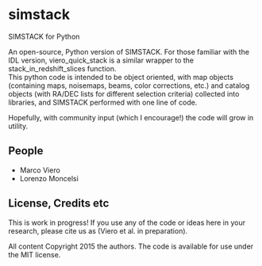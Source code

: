 # simstack
SIMSTACK for Python

An open-source, Python version of SIMSTACK. 
For those familiar with the IDL version, viero_quick_stack is a similar wrapper to the stack_in_redshift_slices function.  
This python code is intended to be object oriented, with map objects (containing maps, noisemaps, beams, color corrections, etc.) and catalog objects (with RA/DEC lists for different selection criteria) collected into libraries, and SIMSTACK performed with one line of code.  

Hopefully, with community input (which I encourage!) the code will grow in utility.

## People

* Marco Viero
* Lorenzo Moncelsi

## License, Credits etc

This is work in progress! If you use any of the code or ideas here in your research, please cite us as (Viero et al. in preparation).

All content Copyright 2015 the authors. The code is available for use under the MIT license.
